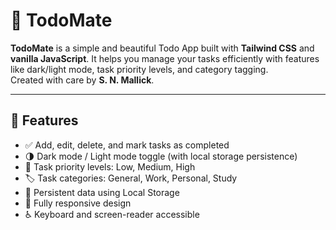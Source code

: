 # 📝 TodoMate

**TodoMate** is a simple and beautiful Todo App built with **Tailwind CSS** and **vanilla JavaScript**. It helps you manage your tasks efficiently with features like dark/light mode, task priority levels, and category tagging.  
Created with care by **S. N. Mallick**.

---

## 🌟 Features

- ✅ Add, edit, delete, and mark tasks as completed
- 🌗 Dark mode / Light mode toggle (with local storage persistence)
- 📌 Task priority levels: Low, Medium, High
- 🏷️ Task categories: General, Work, Personal, Study
- 💾 Persistent data using Local Storage
- 📱 Fully responsive design
- ♿ Keyboard and screen-reader accessible
